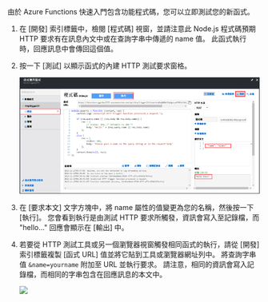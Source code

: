 
由於 Azure Functions 快速入門包含功能程式碼，您可以立即測試您的新函式。

1. 在 [開發] 索引標籤中，檢閱 [程式碼] 視窗，並請注意此 Node.js 程式碼預期 HTTP 要求有在訊息內文中或在查詢字串中傳遞的 name 值。 此函式執行時，回應訊息中會傳回這個值。
   
2. 按一下 [測試] 以顯示函式的內建 HTTP 測試要求窗格。
 
    ![](./media/functions-quickstart-test/function-app-develop-tab-testing.png)

3. 在 [要求本文] 文字方塊中，將 name 屬性的值變更為您的名稱，然後按一下 [執行]。 您會看到執行是由測試 HTTP 要求所觸發，資訊會寫入至記錄檔，而 "hello..." 回應會顯示在 [輸出] 中。 

4. 若要從 HTTP 測試工具或另一個瀏覽器視窗觸發相同函式的執行，請從 [開發] 索引標籤複製 [函式 URL] 值並將它貼到工具或瀏覽器網址列中。 將查詢字串值 `&name=yourname` 附加至 URL 並執行要求。 請注意，相同的資訊會寫入記錄檔，而相同的字串包含在回應訊息的本文中。

    ![](./media/functions-quickstart-test/function-app-browser-testing.png)


<!--HONumber=Feb17_HO2-->


